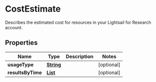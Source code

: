 

# CostEstimate

Describes the estimated cost for resources in your Lightsail for Research account.

## Properties

| Name | Type | Description | Notes |
|------------ | ------------- | ------------- | -------------|
|**usageType** | [**String**](String.md) |  |  [optional] |
|**resultsByTime** | [**List**](List.md) |  |  [optional] |



